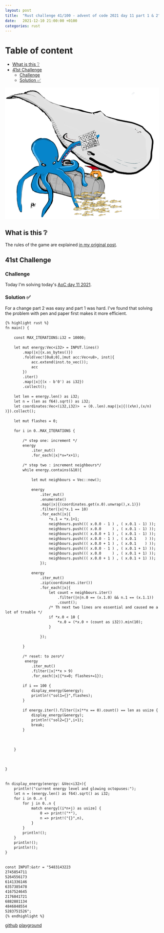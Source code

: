 ```yaml
---
layout: post
title:  "Rust challenge 41/100 - advent of code 2021 day 11 part 1 & 2"
date:   2021-12-10 21:00:00 +0100
categories: rust
---
```



#  Table of content
<!-- MarkdownTOC autolink="true" -->

- [What is this :grey_question:](#what-is-this-grey_question)
- [41st Challenge](#41st-challenge)
	- [Challenge](#challenge)
	- [Solution :white_check_mark:](#solution-white_check_mark)

<!-- /MarkdownTOC -->
![](/assets/img/aoc-squid2.png)
## What is this :grey_question: 

The rules of the game are explained [in my original post](https://maebli.github.io/rust/2021/10/18/100rust.html). 

## 41st Challenge
### Challenge

Today I'm solving today's [AoC day 11 2021](https://adventofcode.com/2021/day/11).

### Solution :white_check_mark:

For a change part 2 was easy and part 1 was hard. I've found that solving the problem with pen and paper first makes it more efficient. 

	{% highlight rust %}
	fn main() {

	    const MAX_ITERATIONS:i32 = 10000;

	    let mut energy:Vec<i32> = INPUT.lines()
	        .map(|x|{x.as_bytes()})
	        .fold(vec![0u8;0],|mut acc:Vec<u8>, inst|{
	            acc.extend(inst.to_vec());
	            acc
	        })
	        .iter()
	        .map(|x|{(x - b'0') as i32})
	        .collect();

	    let len = energy.len() as i32;
	    let n = (len as f64).sqrt() as i32;
	    let coordinates:Vec<(i32,i32)>  = (0..len).map(|x|{((x%n),(x/n) )}).collect();

	    let mut flashes = 0;

	    for i in 0..MAX_ITERATIONS {

	        /* step one: increment */
	        energy
	            .iter_mut()
	            .for_each(|x|*x=*x+1);

	        /* step two : increment neighbours*/
	        while energy.contains(&10){

	            let mut neighbours = Vec::new();

	            energy
	                .iter_mut()
	                .enumerate()
	                .map(|x|{(coordinates.get(x.0).unwrap(),x.1)})
	                .filter(|x|*x.1 == 10)
	                .for_each(|x|{
	                    *x.1 = *x.1+1;
	                    neighbours.push((( x.0.0 - 1 ) , ( x.0.1 - 1) ));
	                    neighbours.push((( x.0.0     ) , ( x.0.1 - 1) ));
	                    neighbours.push((( x.0.0 + 1 ) , ( x.0.1 - 1) ));
	                    neighbours.push((( x.0.0 - 1 ) , ( x.0.1    ) ));
	                    neighbours.push((( x.0.0 + 1 ) , ( x.0.1    ) ));
	                    neighbours.push((( x.0.0 - 1 ) , ( x.0.1 + 1) ));
	                    neighbours.push((( x.0.0     ) , ( x.0.1 + 1) ));
	                    neighbours.push((( x.0.0 + 1 ) , ( x.0.1 + 1) ));
	                });

	            energy
	                .iter_mut()
	                .zip(coordinates.iter())
	                .for_each(|x|{
	                    let count = neighbours.iter()
	                        .filter(|n|n.0 == (x.1.0) && n.1 == (x.1.1))
	                        .count();
	                    /* Th next two lines are essential and caused me a lot of trouble */
	                    if *x.0 < 10 {
	                        *x.0 = (*x.0 + (count as i32)).min(10);
	                    }

	                });

	        }

	        /* reset: to zero*/
	         energy
	            .iter_mut()
	            .filter(|x|**x > 9)
	            .for_each(|x|{*x=0; flashes+=1});

	        if i == 100 {
	            display_energy(&energy);
	            println!("sol1={}",flashes);
	        }

	        if energy.iter().filter(|x|**x == 0).count() == len as usize {
	            display_energy(&energy);
	            println!("sol2={}",i+1);
	            break;
	        }



	    }


	    
	}


	fn display_energy(energy: &Vec<i32>){
	    println!("current energy level and glowing octopuses:");
	    let n = (energy.len() as f64).sqrt() as i32;
	    for i in 0..n {
	        for j in 0..n {
	            match energy[(i*n+j) as usize] {
	                0 => print!("*"),
	                n => print!("{}",n),
	            }
	        }
	        println!();
	    }
	    println!();
	    println!();
	}


	const INPUT:&str = "5483143223
	2745854711
	5264556173
	6141336146
	6357385478
	4167524645
	2176841721
	6882881134
	4846848554
	5283751526";
	{% endhighlight %}

[github](https://github.com/maebli/100rustsnippets/tree/master/aoc-2021-day11)
[playground](https://play.rust-lang.org/?version=stable&edition=2021&gist=ff1cd10fe576b827891502744f5df77d)

